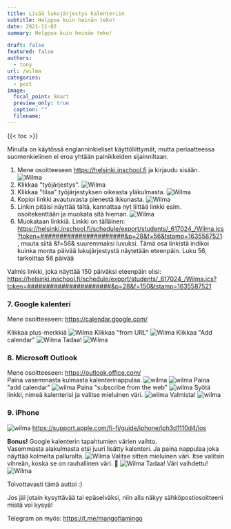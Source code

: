```yaml
---
title: Lisää lukujärjestys kalenteriin
subtitle: Helppoa kuin heinän teko!
date: 2021-11-02
summary: Helppoa kuin heinän teko!

draft: false
featured: false
authors:
  - tony
url: /wilma
categories:
  - post
image:
  focal_point: Smart
  preview_only: true
  caption: ""
  filename: 
---
```

{{< toc >}}

Minulla on käytössä englanninkieliset käyttöliittymät, mutta periaatteessa suomenkielinen ei eroa yhtään painikkeiden sijainniltaan.

1. Mene osoitteeseen https://helsinki.inschool.fi ja kirjaudu sisään.
![Wilma](1.png)
2. Klikkaa "työjärjestys".
![Wilma](Näyttökuva2021-10-30124826-min.png)
3. Klikkaa "tilaa" työjärjestyksen oikeasta yläkulmasta.
![Wilma](Näyttökuva2021-10-30124901-min.png)
4. Kopioi linkki avautuvasta pienestä ikkunasta.
![Wilma](Näyttökuva2021-10-30124913-min.png)
5. Linkin pitäisi näyttää tältä, kannattaa nyt liittää linkki esim. osoitekenttään ja muokata sitä hieman.
![Wilma](Näyttökuva2021-10-30124949-min.png)  
6. Muokataan linkkiä.
Linkki on tälläinen: https://helsinki.inschool.fi/schedule/export/students/_617024_/Wilma.ics?token=######################&p=28&f=56&tstamp=1635587521 , muuta siitä &f=56& suuremmaksi luvuksi. Tämä osa linkistä indikoi kuinka monta päivää lukujärjestystä näytetään eteenpäin. Luku 56, tarkoittaa 56 päivää  

Valmis linkki, joka näyttää 150 päiväksi eteenpäin olisi: https://helsinki.inschool.fi/schedule/export/students/_617024_/Wilma.ics?token=######################&p=28&f=150&tstamp=1635587521

### 7. Google kalenteri
Mene osoitteeseen: https://calendar.google.com/    

Klikkaa plus-merkkiä
![Wilma](Näyttökuva2021-10-30125044-min.png)
Klikkaa "from URL"
![Wilma](fromurl.png)
Klikkaa "Add calendar"
![Wilma](Näyttökuva2021-10-30131100.png)
Tadaa! 
![Wilma](Näyttökuva2021-10-30125248-min.png)

### 8. Microsoft Outlook
Mene osoitteeseen: https://outlook.office.com/  
Paina vasemmasta kulmasta kalenterinappulaa.
![wilma](calendar.png)
![wilma](Calendar-Tony.png)
Paina "add calendar"
![wilma](CalendarTony(1).png)
Paina "subscribe from the web"
![wilma](CalendarTony(2).png)
Syötä linkki, nimeä kalenterisi ja valitse mieluinen väri.
![wilma](CalendarTony(3).png)
Valmista!
![wilma](CalendarTony(4).png)

### 9. iPhone
![wilma](ios.png)
https://support.apple.com/fi-fi/guide/iphone/iph3d1110d4/ios  

**Bonus!** Google kalenterin tapahtumien värien vaihto.  
Vasemmasta alakulmasta etsi juuri lisätty kalenteri. Ja paina nappulaa joka näyttää kolmelta palluralta.
![Wilma](Näyttökuva2021-10-30125308-min.png)
Valitse sitten mieluinen väri. Itse valitsin vihreän, koska se on rauhallinen väri. 💚
![Wilma](Näyttökuva2021-10-30125332-min.png)
Tadaa! Väri vaihdettu!
![Wilma](Näyttökuva2021-10-30125344-min.png)

Toivottavasti tämä auttoi :)  

Jos jäi jotain kysyttävää tai epäselväksi, niin alla näkyy sähköpostiosoitteeni mistä voi kysyä!  

Telegram on myös: https://t.me/mangoflamingo